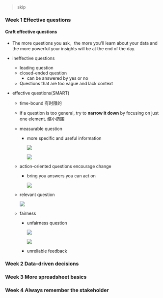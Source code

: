 > skip

### Week 1 Effective questions



#### Craft effective questions

- The more questions you ask，the more you'll learn about your data and the more powerful your insights will be at the end of the day.

- ineffective questions

  - leading question
  - closed-ended question 
    - can be answered by yes or no
  - Questions that are too vague and lack context

- effective questions(SMART)

  - time-bound 有时限的

  - if a question is too general, try to **narrow it down** by focusing on just one element. 缩小范围

  - measurable question

    - more specific and useful information

      ![](https://blogjallery.oss-cn-beijing.aliyuncs.com/img/20210628105114.png)

      ![](https://blogjallery.oss-cn-beijing.aliyuncs.com/img/20210628105214.png)

  - action-oriented questions encourage change

    - bring you answers you can act on

      ![](https://blogjallery.oss-cn-beijing.aliyuncs.com/img/20210628105358.png)

  - relevant question

    ![](https://blogjallery.oss-cn-beijing.aliyuncs.com/img/20210628105509.png)

  - fairness

    - unfairness question

      ![](https://blogjallery.oss-cn-beijing.aliyuncs.com/img/20210628105920.png)

      ![](https://blogjallery.oss-cn-beijing.aliyuncs.com/img/20210628105944.png)

    - unreliable feedback





### Week 2 Data-driven decisions







### Week 3 More spreadsheet basics







### Week 4 Always remember the stakeholder







